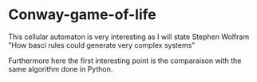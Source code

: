 # Conway-game-of-life
This cellular automaton is very interesting as I will state Stephen Wolfram "How basci rules could generate very complex systems"

Furthermore here the first interesting point is the comparaison with the same algorithm done in Python.
